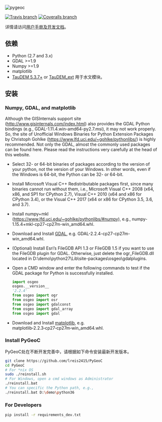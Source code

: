![pygeoc](docs/img/pygeoc.png)

[![Travis branch](https://img.shields.io/travis/lreis2415/PyGeoC/master.svg)](https://travis-ci.org/lreis2415/PyGeoC)
[![Coveralls branch](https://img.shields.io/coveralls/lreis2415/PyGeoC/master.svg)](https://coveralls.io/github/lreis2415/PyGeoC?branch=master)

详情请访问[用户手册及开发文档](https://lreis2415.github.io/PyGeoC/)。

## 依赖
+ Python (2.7 and 3.x)
+ GDAL >=1.9
+ Numpy >=1.9
+ matplotlib
+ [TauDEM 5.3.7+](http://hydrology.usu.edu/taudem/taudem5/) or
 [TauDEM_ext](https://github.com/lreis2415/TauDEM_ext) 用于水文模块。

## 安装

### Numpy, GDAL, and matplotlib
Although the GISInternals support site (http://www.gisinternals.com/index.html) also provides the GDAL Python bindings (e.g., GDAL-1.11.4.win-amd64-py2.7.msi), it may not work properly. So, the site of Unofficial Windows Binaries for Python Extension Packages by Christoph Gohlke (https://www.lfd.uci.edu/~gohlke/pythonlibs/) is highly recommended. Not only the GDAL, almost the commonly used packages can be found here.
Please read the instructions very carefully at the head of this website.
+ Select 32- or 64-bit binaries of packages according to the version of your python, not the version of your Windows. In other words, even if the Windows is 64-bit, the Python can be 32- or 64-bit.
+ Install Microsoft Visual C++ Redistributable packages first, since many binaries cannot run without them, i.e., Microsoft Visual C++ 2008 (x64, x86, and SP1 for CPython 2.7), Visual C++ 2010 (x64 and x86 for CPython 3.4), or the Visual C++ 2017 (x64 or x86 for CPython 3.5, 3.6, and 3.7).
+ Install numpy+mkl (https://www.lfd.uci.edu/~gohlke/pythonlibs/#numpy), e.g., numpy-1.15.4+mkl-cp27-cp27m-win_amd64.whl.
 
+ Download and Install [GDAL](https://www.lfd.uci.edu/~gohlke/pythonlibs/#gdal), e.g. GDAL-2.2.4-cp27-cp27m-win_amd64.whl. 
 
+ (Optional) Install Esri’s FileGDB API 1.3 or FileGDB 1.5 if you want to use the FileGDB plugin for GDAL. Otherwise, just delete the ogr_FileGDB.dll located in D:\demo\python27\Lib\site-packages\osgeo\gdalplugins.
+ Open a CMD window and enter the following commands to test if the GDAL package for Python is successfully installed.
  ```python
  import osgeo
  osgeo.__version__
  '2.2.4'
  from osgeo import ogr
  from osgeo import osr
  from osgeo import gdalconst
  from osgeo import gdal_array
  from osgeo import gdal
  ```
  
+ Download and Install [matplotlib](https://www.lfd.uci.edu/~gohlke/pythonlibs/#matplotlib), e.g. matplotlib‑2.2.3‑cp27‑cp27m‑win_amd64.whl. 

### Install PyGeoC

PyGeoC处在不断开发完善中，请根据如下命令安装最新开发版本。

```bash
git clone https://github.com/lreis2415/PyGeoC
cd PyGeoC
# For *nix OS
sudo ./reinstall.sh
# For Windows, open a cmd windows as Administrator
./reinstall.bat
# You can specific the Python path, e.g.,
./reinstall.bat D:\demo\python36
```

### For Developers

```bash
pip install -r requirements_dev.txt
```
